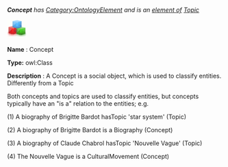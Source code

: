 ___Concept__ 
 has
 [Category:OntologyElement](../../Category/OntologyElement "Category:OntologyElement") 
 and is an
 [element of](../../Property/ElementOf "Property:ElementOf") 
[Topic](../../Submissions/Topic "Submissions:Topic")_




  





[![Class](../images/thumb/2/27/Class.gif/45px-Class.gif)](../../Image/Class.gif "Class")


__Name__ 
 : Concept
 



__Type:__ 
 owl:Class
 



__Description__ 
 : A Concept is a social object, which is used to classify entities. Differently from a Topic
 



 Both concepts and topics are used to classify entities, but concepts typically have an "is a" relation to the entities; e.g.
 



 (1) A biography of Brigitte Bardot hasTopic 'star system' (Topic)
 



 (2) A biography of Brigitte Bardot is a Biography (Concept)
 



 (3) A biography of Claude Chabrol hasTopic 'Nouvelle Vague' (Topic)
 



 (4) The Nouvelle Vague is a CulturalMovement (Concept)